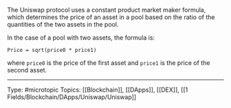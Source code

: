 The Uniswap protocol uses a constant product market maker formula, which determines the price of an asset in a pool based on the ratio of the quantities of the two assets in the pool.

In the case of a pool with two assets, the formula is:

`Price = sqrt(price0 * price1)`

where `price0` is the price of the first asset and `price1` is the price of the second asset.


___
Type: #microtopic 
Topics: [[Blockchain]], [[DApps]], [[DEX]], [[1 Fields/Blockchain/DApps/Uniswap/Uniswap]]

